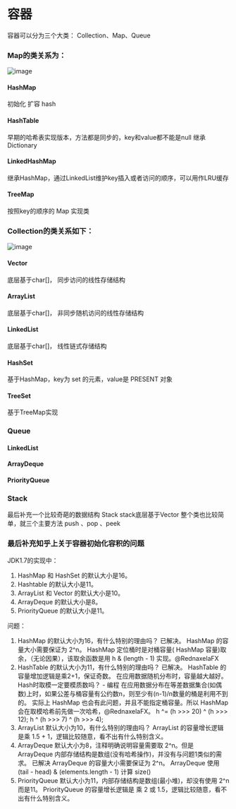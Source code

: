 # 容器
容器可以分为三个大类： Collection、Map、Queue
### Map的类关系为：
![image](https://github.com/wangjunjie0817/note/blob/master/images/map.png)

#### HashMap
初始化
扩容
hash
#### HashTable
早期的哈希表实现版本，方法都是同步的，key和value都不能是null
继承Dictionary
#### LinkedHashMap
继承HashMap，通过LinkedList维护key插入或者访问的顺序，可以用作LRU缓存
#### TreeMap
按照key的顺序的 Map 实现类


### Collection的类关系如下：
![image](https://github.com/wangjunjie0817/note/blob/master/images/collection.png)

#### Vector
底层基于char\[]， 同步访问的线性存储结构
#### ArrayList
底层基于char\[]， 非同步随机访问的线性存储结构
#### LinkedList
底层基于char\[]， 线性链式存储结构
#### HashSet
基于HashMap，key为 set 的元素，value是 PRESENT 对象
#### TreeSet
基于TreeMap实现

### Queue
#### LinkedList
#### ArrayDeque
#### PriorityQueue

### Stack
最后补充一个比较奇葩的数据结构   Stack
stack底层基于Vector   整个类也比较简单，就三个主要方法   push 、pop 、peek

### 最后补充知乎上关于容器初始化容积的问题

JDK1.7的实现中：
1. HashMap 和 HashSet 的默认大小是16。
2. Hashtable 的默认大小是11。
3. ArrayList 和 Vector 的默认大小是10。
4. ArrayDeque 的默认大小是8。
5. PriorityQueue 的默认大小是11。

问题：
1. HashMap 的默认大小为16，有什么特别的理由吗？
已解决。
HashMap 的容量大小需要保证为 2^n。
HashMap 定位桶时是对桶容量( HashMap 容量)取余，（无论因果），该取余函数是用 h & (length - 1) 实现。@RednaxelaFX
2. HashTable 的默认大小为11，有什么特别的理由吗？
已解决。
HashTable 的容量增加逻辑是乘2+1，保证奇数。
在应用数据随机分布时，容量越大越好。Hash时取模一定要模质数吗？ - 编程
在应用数据分布在等差数据集合(如偶数)上时，如果公差与桶容量有公约数n，则至少有(n-1)/n数量的桶是利用不到的。
实际上 HashMap 也会有此问题，并且不能指定桶容量。所以 HashMap 会在取模哈希前先做一次哈希，@RednaxelaFX。
h ^= (h >>> 20) ^ (h >>> 12);
h ^ (h >>> 7) ^ (h >>> 4);
3. ArrayList 默认大小为10，有什么特别的理由吗？
ArrayList 的容量增长逻辑是乘 1.5 + 1，逻辑比较随意，看不出有什么特别含义。
4. ArrayDeque 默认大小为8，注释明确说明容量需要取 2^n。但是 ArrayDeque 内部存储结构是数组(没有哈希操作)，并没有与问题1类似的需求。
已解决
ArrayDeque 的容量大小需要保证为 2^n。
ArrayDeque 使用 (tail - head) & (elements.length - 1) 计算 size()
5. PriorityQueue 默认大小为11，内部存储结构是数组(最小堆)，却没有使用 2^n 而是11。
PriorityQueue 的容量增长逻辑是 乘 2 或 1.5，逻辑比较随意，看不出有什么特别含义。
